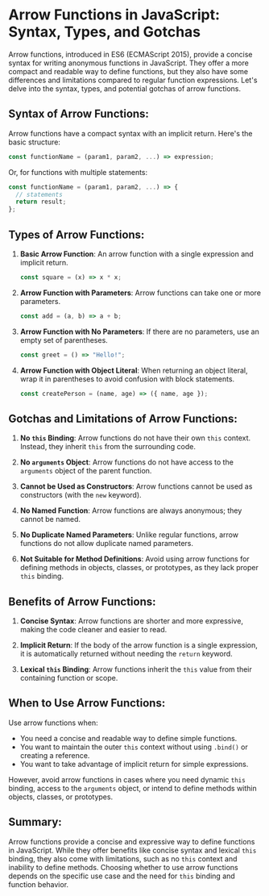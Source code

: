 # Arrow Functions in JavaScript: Syntax, Types, and Gotchas

Arrow functions, introduced in ES6 (ECMAScript 2015), provide a concise syntax for writing anonymous functions in JavaScript. They offer a more compact and readable way to define functions, but they also have some differences and limitations compared to regular function expressions. Let's delve into the syntax, types, and potential gotchas of arrow functions.

## Syntax of Arrow Functions:

Arrow functions have a compact syntax with an implicit return. Here's the basic structure:

```javascript
const functionName = (param1, param2, ...) => expression;
```

Or, for functions with multiple statements:

```javascript
const functionName = (param1, param2, ...) => {
  // statements
  return result;
};
```

## Types of Arrow Functions:

1. **Basic Arrow Function**: An arrow function with a single expression and implicit return.

   ```javascript
   const square = (x) => x * x;
   ```

2. **Arrow Function with Parameters**: Arrow functions can take one or more parameters.

   ```javascript
   const add = (a, b) => a + b;
   ```

3. **Arrow Function with No Parameters**: If there are no parameters, use an empty set of parentheses.

   ```javascript
   const greet = () => "Hello!";
   ```

4. **Arrow Function with Object Literal**: When returning an object literal, wrap it in parentheses to avoid confusion with block statements.

   ```javascript
   const createPerson = (name, age) => ({ name, age });
   ```

## Gotchas and Limitations of Arrow Functions:

1. **No `this` Binding**: Arrow functions do not have their own `this` context. Instead, they inherit `this` from the surrounding code.

2. **No `arguments` Object**: Arrow functions do not have access to the `arguments` object of the parent function.

3. **Cannot be Used as Constructors**: Arrow functions cannot be used as constructors (with the `new` keyword).

4. **No Named Function**: Arrow functions are always anonymous; they cannot be named.

5. **No Duplicate Named Parameters**: Unlike regular functions, arrow functions do not allow duplicate named parameters.

6. **Not Suitable for Method Definitions**: Avoid using arrow functions for defining methods in objects, classes, or prototypes, as they lack proper `this` binding.

## Benefits of Arrow Functions:

1. **Concise Syntax**: Arrow functions are shorter and more expressive, making the code cleaner and easier to read.

2. **Implicit Return**: If the body of the arrow function is a single expression, it is automatically returned without needing the `return` keyword.

3. **Lexical `this` Binding**: Arrow functions inherit the `this` value from their containing function or scope.

## When to Use Arrow Functions:

Use arrow functions when:

- You need a concise and readable way to define simple functions.
- You want to maintain the outer `this` context without using `.bind()` or creating a reference.
- You want to take advantage of implicit return for simple expressions.

However, avoid arrow functions in cases where you need dynamic `this` binding, access to the `arguments` object, or intend to define methods within objects, classes, or prototypes.

## Summary:

Arrow functions provide a concise and expressive way to define functions in JavaScript. While they offer benefits like concise syntax and lexical `this` binding, they also come with limitations, such as no `this` context and inability to define methods. Choosing whether to use arrow functions depends on the specific use case and the need for `this` binding and function behavior.